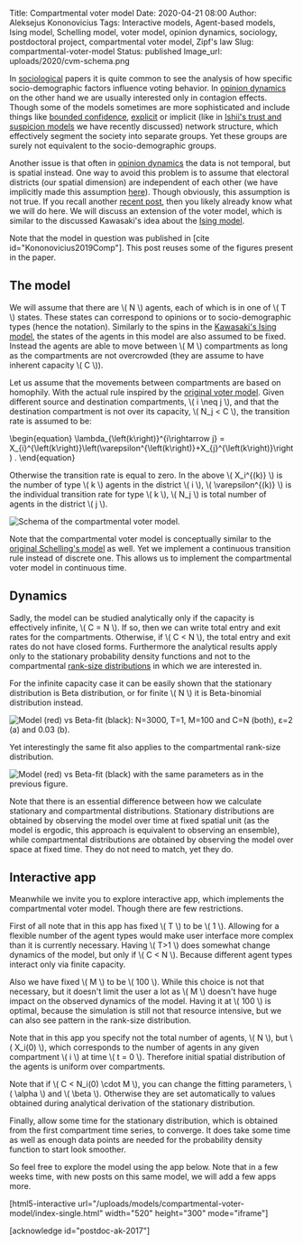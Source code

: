 Title: Compartmental voter model
Date: 2020-04-21 08:00
Author: Aleksejus Kononovicius
Tags: Interactive models, Agent-based models, Ising model, Schelling model, voter model, opinion dynamics, sociology, postdoctoral project, compartmental voter model, Zipf's law
Slug: compartmental-voter-model
Status: published
Image_url: uploads/2020/cvm-schema.png

In [sociological](/tag/sociology/) papers it is quite common to see the analysis
of how specific socio-demographic factors influence voting behavior. In
[opinion dynamics](/tag/opinion-dynamics/) on the other hand we are usually
interested only in contagion effects. Though some of the models sometimes are
more sophisticated and include things like
[bounded confidence](/tag/bounded-confidence/), [explicit](/tag/network-models)
or implicit (like in [Ishii's trust and suspicion models](/tag/trust-and-suspicion/)
we have recently discussed) network structure, which effectively segment the
society into separate groups. Yet these groups are surely not equivalent to the
socio-demographic groups.<!--more-->

Another issue is that often in [opinion dynamics](/tag/opinion-dynamics/) the
data is not temporal, but is spatial instead. One way to avoid this problem is
to assume that electoral districts (our spatial dimension) are independent of
each other (we have implicitly made this assumption
[here]({filename}/articles/2019/many-state-herd-model-and-its-application-to-lithuanian-parliamentary-elections.md)). Though obviously,
this assumption is not true. If you recall another
[recent post]({filename}/articles/2020/kawasaki-ising-model.md), then you likely
already know what we will do here. We will discuss an extension of the voter
model, which is similar to the discussed Kawasaki's idea about the
[Ising model](/tag/ising-model/).

Note that the model in question was published in
[cite id="Kononovicius2019Comp"]. This post reuses some of the figures present
in the paper.

## The model

We will assume that there are \\\( N \\\) agents, each of which is in one of
\\\( T \\\) states. These states can correspond to opinions or to
socio-demographic types (hence the notation). Similarly to the spins in the
[Kawasaki's Ising model]({filename}/articles/2020/kawasaki-ising-model.md), the
states of the agents in this model are also assumed to be fixed. Instead the
agents are able to move between \\\( M \\\) compartments as long as the
compartments are not overcrowded (they are assume to have inherent capacity
\\\( C \\\)).

Let us assume that the movements between compartments are based on homophily.
With the actual rule inspired by the
[original voter model]({filename}/articles/2016/voter-model.md). Given
different source and destination compartments, \\\( i \neq j \\\), and that
the destination compartment is not over its capacity, \\\( N\_j < C \\\), the
transition rate is assumed to be:

\begin{equation}
\lambda\_{\left(k\right)}^{i\rightarrow j} = X\_{i}^{\left(k\right)}\left(\varepsilon^{\left(k\right)}+X\_{j}^{\left(k\right)}\right) .
\end{equation}

Otherwise the transition rate is equal to zero. In the above
\\\( X\_i^{(k)} \\\) is the number of type \\\( k \\\) agents in the
district \\\( i \\\), \\\( \varepsilon^{(k)} \\\) is the individual transition
rate for type \\\( k \\\), \\\( N\_j \\\) is total number of agents in the
district \\\( j \\\).

![Schema of the compartmental voter model.]({static}/uploads/2020/cvm-schema.png "Schema of the compartmental voter model. Arrows show directions of possible transitions along with respective transition rates. Note that zero rate means that this transitions will not happen unless something changes. Parameters: N = 20, T=2, M=5, C=5, ε=2.")

Note that the compartmental voter model is conceptually similar to the
[original Schelling's model]({filename}/articles/2015/schellings-segregation-model.md)
as well. Yet we implement a continuous transition rule instead of discrete one.
This allows us to implement the compartmental voter model in continuous time.

## Dynamics

Sadly, the model can be studied analytically only if the capacity is effectively
infinite, \\\( C = N \\\). If so, then we can write total entry and exit rates
for the compartments. Otherwise, if \\\( C < N \\\), the total entry and exit
rates do not have closed forms. Furthermore the analytical results apply only to
the stationary probability density functions and not to the compartmental
[rank-size distributions]({filename}/articles/2020/rank-size-distribution-and-uk-census-2011-data-set.md)
in which we are interested in.

For the infinite capacity case it can be easily shown that the stationary
distribution is Beta distribution, or for finite \\\( N \\\) it is Beta-binomial
distribution instead.

![Model \(red\) vs Beta-fit \(black\): N=3000, T=1, M=100 and C=N \(both\), ε=2 \(a\) and 0.03 \(b\).]({static}/uploads/2020/cvm-jstat-fig1.png "Model \(red\) vs Beta-fit \(black\): N=3000, T=1, M=100 and C=N \(both\), ε=2 \(a\) and 0.03 \(b\).")

Yet interestingly the same fit also applies to the compartmental rank-size
distribution.

![Model \(red\) vs Beta-fit \(black\) with the same parameters as in the previous figure.]({static}/uploads/2020/cvm-jstat-fig2.png "Model \(red\) vs Beta-fit \(black\) with the same parameters as in the previous figure")

Note that there is an essential difference between how we calculate stationary
and compartmental distributions. Stationary distributions are obtained by
observing the model over time at fixed spatial unit (as the model is ergodic,
this approach is equivalent to observing an ensemble), while compartmental
distributions are obtained by observing the model over space at fixed time.
They do not need to match, yet they do.

## Interactive app

Meanwhile we invite you to explore interactive app, which implements the
compartmental voter model. Though there are few restrictions.

First of all note that in this app has fixed \\\( T \\\) to be \\\( 1 \\\).
Allowing for a flexible number of the agent types would make user interface
more complex than it is currently necessary. Having \\\( T>1 \\\) does somewhat
change dynamics of the model, but only if \\\( C < N \\\). Because different
agent types interact only via finite capacity.

Also we have fixed \\\( M \\\) to be \\\( 100 \\\). While this choice is not
that necessary, but it doesn't limit the user a lot as \\\( M \\\) doesn't have
huge impact on the observed dynamics of the model. Having it at \\\( 100 \\\)
is optimal, because the simulation is still not that resource intensive, but we
can also see pattern in the rank-size distribution.

Note that in this app you specify not the total number of agents, \\\( N \\\),
but \\\( X\_i(0) \\\), which corresponds to the number of agents in any given
compartment \\\( i \\\) at time \\\( t = 0 \\\). Therefore initial spatial
distribution of the agents is uniform over compartments.

Note that if \\\( C < N\_i(0) \cdot M \\\), you can change the fitting 
parameters, \\\( \alpha \\\) and \\\( \beta \\\). Otherwise they are set
automatically to values obtained during analytical derivation of the stationary
distribution.

Finally, allow some time for the stationary distribution, which is obtained
from the first compartment time series, to converge. It does take some time as
well as enough data points are needed for the probability density function to
start look smoother.

So feel free to explore the model using the app below. Note that in a few weeks
time, with new posts on this same model, we will add a few apps more.

[html5-interactive
url="/uploads/models/compartmental-voter-model/index-single.html"
width="520" height="300" mode="iframe"]

[acknowledge id="postdoc-ak-2017"]
